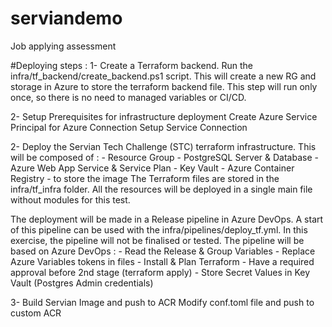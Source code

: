 # serviandemo
Job applying assessment

#Deploying steps :
1- Create a Terraform backend.
Run the infra/tf_backend/create_backend.ps1 script.
This will create a new RG and storage in Azure to store the terraform backend file.
This step will run only once, so there is no need to managed variables or CI/CD.

2- Setup Prerequisites for infrastructure deployment
Create Azure Service Principal for Azure Connection
Setup Service Connection

2- Deploy the Servian Tech Challenge (STC) terraform infrastructure.
This will be composed of :
    - Resource Group
    - PostgreSQL Server & Database
    - Azure Web App Service & Service Plan
    - Key Vault
    - Azure Container Registry - to store the image
The Terraform files are stored in the infra/tf_infra folder.
All the resources will be deployed in a single main file without modules for this test.

The deployment will be made in a Release pipeline in Azure DevOps.
A start of this pipeline can be used with the infra/pipelines/deploy_tf.yml.
In this exercise, the pipeline will not be finalised or tested.
The pipeline will be based on Azure DevOps :
    - Read the Release & Group Variables
    - Replace Azure Variables tokens in files
    - Install & Plan Terraform
    - Have a required approval before 2nd stage (terraform apply)
    - Store Secret Values in Key Vault (Postgres Admin credentials)

3- Build Servian Image and push to ACR
Modify conf.toml file and push to custom ACR





